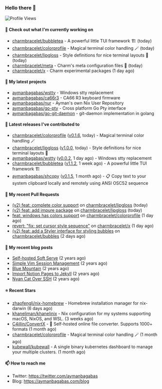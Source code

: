 ### Hello there 👋

![Profile Views](https://komarev.com/ghpvc/?username=aymanbagabas&label=PROFILE+VIEWS)

#### 👷 Check out what I'm currently working on

- [charmbracelet/bubbletea](https://github.com/charmbracelet/bubbletea) - A powerful little TUI framework 🏗 (today)
- [charmbracelet/colorprofile](https://github.com/charmbracelet/colorprofile) - Magical terminal color handling 🪄 (today)
- [charmbracelet/lipgloss](https://github.com/charmbracelet/lipgloss) - Style definitions for nice terminal layouts 👄 (today)
- [charmbracelet/meta](https://github.com/charmbracelet/meta) - Charm&#39;s meta configuration files 🫥 (today)
- [charmbracelet/x](https://github.com/charmbracelet/x) - Charm experimental packages (1 day ago)

#### 🌱 My latest projects

- [aymanbagabas/wstty](https://github.com/aymanbagabas/wstty) - Windows stty replacement
- [aymanbagabas/ca66r3](https://github.com/aymanbagabas/ca66r3) - CA66 R3 keyboard firmware
- [aymanbagabas/nur](https://github.com/aymanbagabas/nur) - Ayman&#39;s own Nix User Repository
- [aymanbagabas/go-pty](https://github.com/aymanbagabas/go-pty) - Cross platform Go Pty interface
- [aymanbagabas/go-git-daemon](https://github.com/aymanbagabas/go-git-daemon) - git-daemon implementation in golang

#### 🔭 Latest releases I've contributed to

- [charmbracelet/colorprofile](https://github.com/charmbracelet/colorprofile) ([v0.1.6](https://github.com/charmbracelet/colorprofile/releases/tag/v0.1.6), today) - Magical terminal color handling 🪄
- [charmbracelet/lipgloss](https://github.com/charmbracelet/lipgloss) ([v1.0.0](https://github.com/charmbracelet/lipgloss/releases/tag/v1.0.0), today) - Style definitions for nice terminal layouts 👄
- [aymanbagabas/wstty](https://github.com/aymanbagabas/wstty) ([v0.0.2](https://github.com/aymanbagabas/wstty/releases/tag/v0.0.2), 1 day ago) - Windows stty replacement
- [charmbracelet/bubbletea](https://github.com/charmbracelet/bubbletea) ([v1.1.2](https://github.com/charmbracelet/bubbletea/releases/tag/v1.1.2), 1 week ago) - A powerful little TUI framework 🏗
- [aymanbagabas/shcopy](https://github.com/aymanbagabas/shcopy) ([v0.1.5](https://github.com/aymanbagabas/shcopy/releases/tag/v0.1.5), 1 month ago) - 📋 Copy text to your system clipboard locally and remotely using ANSI OSC52 sequence

#### 🔨 My recent Pull Requests

- [(v2) feat: complete color support](https://github.com/charmbracelet/lipgloss/pull/420) on [charmbracelet/lipgloss](https://github.com/charmbracelet/lipgloss) (today)
- [(v2) feat: add impure package](https://github.com/charmbracelet/lipgloss/pull/419) on [charmbracelet/lipgloss](https://github.com/charmbracelet/lipgloss) (today)
- [feat: windows has colors support](https://github.com/charmbracelet/colorprofile/pull/11) on [charmbracelet/colorprofile](https://github.com/charmbracelet/colorprofile) (1 day ago)
- [revert: &#34;fix: set cursor style sequence&#34;](https://github.com/charmbracelet/x/pull/231) on [charmbracelet/x](https://github.com/charmbracelet/x) (1 day ago)
- [(v2) feat: add a Styler interface for styling bubbles](https://github.com/charmbracelet/bubbles/pull/654) on [charmbracelet/bubbles](https://github.com/charmbracelet/bubbles) (2 days ago)

#### 📜 My recent blog posts

- [Self-hosted Soft Serve](https://aymanbagabas.com/blog/2023/04/28/self-hosted-soft-serve.html) (2 years ago)
- [Simple Vim Session Management](https://aymanbagabas.com/blog/2023/04/13/simple-vim-session-management.html) (2 years ago)
- [Blue Mountain](https://aymanbagabas.com/blog/2022/06/02/blue-mountain.html) (2 years ago)
- [Import Notion Pages to Jekyll](https://aymanbagabas.com/blog/2022/03/29/import-notion-pages-to-jekyll.html) (2 years ago)
- [Nyan Cat Over SSH](https://aymanbagabas.com/blog/2022/03/25/nyan-cat-over-ssh.html) (2 years ago)

#### ⭐ Recent Stars

- [zhaofengli/nix-homebrew](https://github.com/zhaofengli/nix-homebrew) - Homebrew installation manager for nix-darwin (6 days ago)
- [khaneliman/khanelinix](https://github.com/khaneliman/khanelinix) - Nix configuration for my systems supporting macOS, NixOS, and WSL.  (3 weeks ago)
- [C4illin/ConvertX](https://github.com/C4illin/ConvertX) - 💾 Self-hosted online file converter. Supports 1000&#43; formats (1 month ago)
- [charmbracelet/colorprofile](https://github.com/charmbracelet/colorprofile) - Magical terminal color handling 🪄 (1 month ago)
- [kubewall/kubewall](https://github.com/kubewall/kubewall) - A single binary kubernetes dashboard to manage your multiple clusters. (1 month ago)

#### 📫 How to reach me

- Twitter: https://twitter.com/aymanbagabas
- Blog: https://aymanbagabas.com/blog
